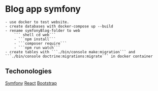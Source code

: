 # Blog app symfony

    - use docker to test website.
    - create databases with docker-compose up --build
    - rename symfonyBlog-folder to web
        ``` shell cd web```
        - ```npm install```
        - ```composer require```
        - ```npm run watch```
    - create tables with ```./bin/console make:migration``` and ```./bin/console doctrine:migrations:migrate``` in docker container

## Techonologies

[Symfony](https://symfony.com/)
[React](https://reactjs.org/)
[Bootstrap](https://getbootstrap.com/)
